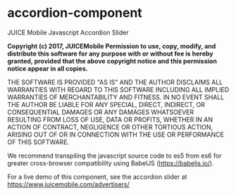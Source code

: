 # accordion-component
JUICE Mobile Javascript Accordion Slider

**Copyright (c) 2017, JUICEMobile
Permission to use, copy, modify, and distribute this software for any
purpose with or without fee is hereby granted, provided that the above
copyright notice and this permission notice appear in all copies.**

THE SOFTWARE IS PROVIDED "AS IS" AND THE AUTHOR DISCLAIMS ALL WARRANTIES
WITH REGARD TO THIS SOFTWARE INCLUDING ALL IMPLIED WARRANTIES OF
MERCHANTABILITY AND FITNESS. IN NO EVENT SHALL THE AUTHOR BE LIABLE FOR
ANY SPECIAL, DIRECT, INDIRECT, OR CONSEQUENTIAL DAMAGES OR ANY DAMAGES
WHATSOEVER RESULTING FROM LOSS OF USE, DATA OR PROFITS, WHETHER IN AN
ACTION OF CONTRACT, NEGLIGENCE OR OTHER TORTIOUS ACTION, ARISING OUT OF
OR IN CONNECTION WITH THE USE OR PERFORMANCE OF THIS SOFTWARE.

We recommend transpiling the javascript source code to es5 from es6 for greater cross-browser compatibility using BabelJS (https://babeljs.io/).

For a live demo of this component, see the accordion slider at https://www.juicemobile.com/advertisers/
